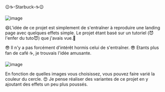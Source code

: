 😉☕️-Starbuck-☕️😉

![image](https://user-images.githubusercontent.com/85620905/180316772-2b58bcab-5d00-458f-9974-5ddaf15743da.png)

😄L'idée de ce projet est simplement de s'entraîner à reproduire 
une landing page avec quelques effets simple.
Le projet étant basé sur un tutoriel (😈l'enfer du tuto😈) que j'avais vue.🤗

😎 Il n'y a pas forcément d'intérêt hormis celui de s'entraîner. 😎
Etants plus fan de café ☕️, je trouvais l'idée amusante. 


![image](https://user-images.githubusercontent.com/85620905/180317255-fc4887b3-c9fb-43d2-ab98-8dfc6954e809.png)

En fonction de quelles images vous choisissez, vous pouvez faire varié la couleur du cercle. 😍
Je pense réaliser des variantes de ce projet en y ajoutant des effets un peu plus poussés. 
